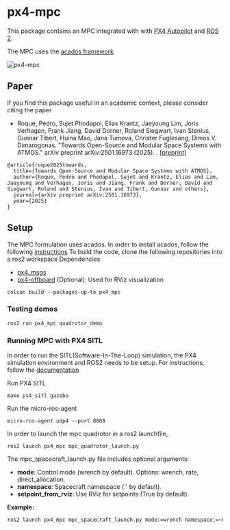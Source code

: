 # px4-mpc
This package contains an MPC integrated with with [PX4 Autopilot](https://px4.io/) and [ROS 2](https://ros.org/).

The MPC uses the [acados framework](https://github.com/acados/acados)

![px4-mpc](https://github.com/user-attachments/assets/6713b8e6-815f-42fe-b3a0-51708d3416e5)

## Paper
If you find this package useful in an academic context, please consider citing the paper

- Roque, Pedro, Sujet Phodapol, Elias Krantz, Jaeyoung Lim, Joris Verhagen, Frank Jiang, David Dorner, Roland Siegwart, Ivan Stenius, Gunnar Tibert, Huina Mao, Jana Tumova, Christer Fuglesang, Dimos V. Dimarogonas. "Towards Open-Source and Modular Space Systems with ATMOS." arXiv preprint arXiv:2501.16973 (2025).
. [[preprint](https://arxiv.org/abs/2501.16973)]

```
@article{roque2025towards,
  title={Towards Open-Source and Modular Space Systems with ATMOS},
  author={Roque, Pedro and Phodapol, Sujet and Krantz, Elias and Lim, Jaeyoung and Verhagen, Joris and Jiang, Frank and Dorner, David and Siegwart, Roland and Stenius, Ivan and Tibert, Gunnar and others},
  journal={arXiv preprint arXiv:2501.16973},
  year={2025}
}
```

## Setup
The MPC formulation uses acados. In order to install acados, follow the following [instructions](https://docs.acados.org/installation/)
To build the code, clone the following repositories into a ros2 workspace
Dependencies
- [px4_msgs](https://github.com/PX4/px4_msgs/pull/15)
- [px4-offboard](https://github.com/Jaeyoung-Lim/px4-offboard) (Optional): Used for RViz visualization

```
colcon build --packages-up-to px4_mpc
```

### Testing demos
```
ros2 run px4_mpc quadrotor_demo
```

### Running MPC with PX4 SITL
In order to run the SITL(Software-In-The-Loop) simulation, the PX4 simulation environment and ROS2 needs to be setup.
For instructions, follow the [documentation](https://docs.px4.io/main/en/ros/ros2_comm.html)

Run PX4 SITL
```
make px4_sitl gazebo
```

Run the micro-ros-agent
```
micro-ros-agent udp4 --port 8888
```

In order to launch the mpc quadrotor in a ros2 launchfile,
```
ros2 launch px4_mpc mpc_quadrotor_launch.py 
```

The mpc_spacecraft_launch.py file includes optional arguments:

- **mode**: Control mode (wrench by default). Options: wrench, rate, direct_allocation.  
- **namespace**: Spacecraft namespace ('' by default).  
- **setpoint_from_rviz**: Use RViz for setpoints (True by default).

**Example:**
```bash
ros2 launch px4_mpc mpc_spacecraft_launch.py mode:=wrench namespace:=<namespace> setpoint_from_rviz:=False
```
